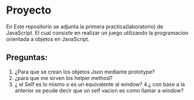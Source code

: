 # Proyecto

En Este repositorio se adjunta la primera practica(laboratorio) de JavaScript. El cual consiste en realizar un juego  utilizando la programacion orientada a objetos 
en JavaScript.

## Preguntas:

1. ¿Para que se crean los objetos Json mediante prototype?
2. ¿para que me sirven los helper method?
3. ¿ el Self es lo mismo o es un equivalente al window?
4.¿ con base a la anterior se peude decir que un self vacion es como llamar a window?

